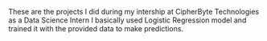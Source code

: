 These are the projects I did during my intership at CipherByte Technologies as a Data Science Intern 
I basically used Logistic Regression model and trained it with the provided data to make predictions.
